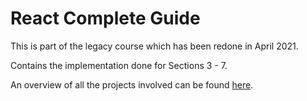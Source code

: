 # React Complete Guide

This is part of the legacy course which has been redone in April 2021.

Contains the implementation done for Sections 3 - 7.

An overview of all the projects involved can be found [here](../).
